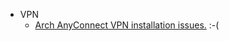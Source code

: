 * VPN
  * [Arch AnyConnect VPN installation issues.](https://bbs.archlinux.org/viewtopic.php?id=237621) :-(
